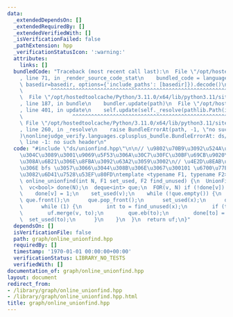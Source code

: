 ```yaml
---
data:
  _extendedDependsOn: []
  _extendedRequiredBy: []
  _extendedVerifiedWith: []
  _isVerificationFailed: false
  _pathExtension: hpp
  _verificationStatusIcon: ':warning:'
  attributes:
    links: []
  bundledCode: "Traceback (most recent call last):\n  File \"/opt/hostedtoolcache/Python/3.11.0/x64/lib/python3.11/site-packages/onlinejudge_verify/documentation/build.py\"\
    , line 71, in _render_source_code_stat\n    bundled_code = language.bundle(stat.path,\
    \ basedir=basedir, options={'include_paths': [basedir]}).decode()\n          \
    \         ^^^^^^^^^^^^^^^^^^^^^^^^^^^^^^^^^^^^^^^^^^^^^^^^^^^^^^^^^^^^^^^^^^^^^^^^^^^^^^^^^\n\
    \  File \"/opt/hostedtoolcache/Python/3.11.0/x64/lib/python3.11/site-packages/onlinejudge_verify/languages/cplusplus.py\"\
    , line 187, in bundle\n    bundler.update(path)\n  File \"/opt/hostedtoolcache/Python/3.11.0/x64/lib/python3.11/site-packages/onlinejudge_verify/languages/cplusplus_bundle.py\"\
    , line 401, in update\n    self.update(self._resolve(pathlib.Path(included), included_from=path))\n\
    \                ^^^^^^^^^^^^^^^^^^^^^^^^^^^^^^^^^^^^^^^^^^^^^^^^^^^^^^^^^\n \
    \ File \"/opt/hostedtoolcache/Python/3.11.0/x64/lib/python3.11/site-packages/onlinejudge_verify/languages/cplusplus_bundle.py\"\
    , line 260, in _resolve\n    raise BundleErrorAt(path, -1, \"no such header\"\
    )\nonlinejudge_verify.languages.cplusplus_bundle.BundleErrorAt: ds/unionfind.hpp:\
    \ line -1: no such header\n"
  code: "#include \"ds/unionfind.hpp\"\n\n// \u9802\u70B9\u3092\u524A\u9664\u3057\u306A\
    \u304C\u3089\u3001\u9069\u5F53\u306A\u30C7\u30FC\u30BF\u69CB\u9020\u306B\u3088\
    \u308A\u6B21\u306E\u8FBA\u3092\u63A2\u3059\u3002\n// \u4E2D\u8EAB\u306F\u305F\u3060\
    \u306E bfs \u3057\u3066\u3044\u308B\u306E\u3067\u300101 \u6700\u77ED\u8DEF\u306B\
    \u3082\u6D41\u7528\u53EF\u80FD\ntemplate <typename F1, typename F2>\nUnionFind\
    \ online_unionfind(int N, F1 set_used, F2 find_unused) {\n  UnionFind uf(N);\n\
    \  vc<bool> done(N);\n  deque<int> que;\n  FOR(v, N) if (!done[v]) {\n    que.eb(v);\n\
    \    done[v] = 1;\n    set_used(v);\n    while (!que.empty()) {\n      int x =\
    \ que.front();\n      que.pop_front();\n      set_used(x);\n      done[x] = 1;\n\
    \      while (1) {\n        int to = find_unused(x);\n        if (to == -1) break;\n\
    \        uf.merge(v, to);\n        que.eb(to);\n        done[to] = 1;\n      \
    \  set_used(to);\n      }\n    }\n  }\n  return uf;\n}"
  dependsOn: []
  isVerificationFile: false
  path: graph/online_unionfind.hpp
  requiredBy: []
  timestamp: '1970-01-01 00:00:00+00:00'
  verificationStatus: LIBRARY_NO_TESTS
  verifiedWith: []
documentation_of: graph/online_unionfind.hpp
layout: document
redirect_from:
- /library/graph/online_unionfind.hpp
- /library/graph/online_unionfind.hpp.html
title: graph/online_unionfind.hpp
---
```

